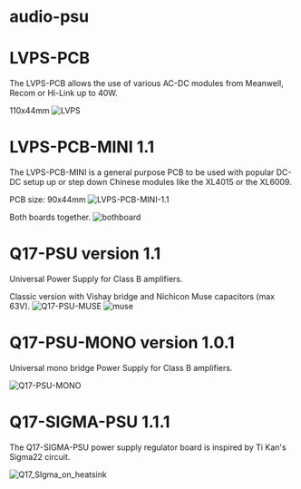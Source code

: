 # audio-psu

# LVPS-PCB

The LVPS-PCB allows the use of various AC-DC modules from Meanwell, Recom or Hi-Link up to 40W.

110x44mm
![LVPS](https://github.com/user-attachments/assets/4d895ffb-18cb-474e-8489-974a8079b4e0)

# LVPS-PCB-MINI 1.1

The LVPS-PCB-MINI is a general purpose PCB to be used with popular DC-DC setup up or step down Chinese modules like the XL4015 or the XL6009.

PCB size: 90x44mm
![LVPS-PCB-MINI-1.1](https://github.com/user-attachments/assets/fcd0d2ec-a5aa-4899-97bc-93550c8bf2da)

Both boards together.
![bothboard](https://github.com/user-attachments/assets/0690ae66-5a7c-4c59-97a2-c17cf69d6870)

# Q17-PSU version 1.1<br>

Universal Power Supply for Class B amplifiers.

Classic version with Vishay bridge and Nichicon Muse capacitors (max 63V).
![Q17-PSU-MUSE](https://github.com/user-attachments/assets/87f4b24f-f6e2-438b-9897-0356e6ff6ba1)
![muse](https://github.com/user-attachments/assets/7e81196a-3d48-4c44-a244-bb93deb5a5aa)
# Q17-PSU-MONO version 1.0.1<br>

Universal mono bridge Power Supply for Class B amplifiers.

![Q17-PSU-MONO](https://github.com/user-attachments/assets/6edb344d-096a-4014-a0ad-b21236e62de1)

# Q17-SIGMA-PSU 1.1.1<br>

The Q17-SIGMA-PSU power supply regulator board is inspired by Ti Kan's Sigma22 circuit. 

![Q17_SIgma_on_heatsink](https://github.com/stefaweb/Q17-Amplifier/assets/12907102/2e3aa669-a094-4757-9d00-970eb2c82c9c)

